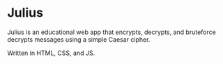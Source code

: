 # Julius

Julius is an educational web app that encrypts, decrypts, and bruteforce decrypts messages using a simple Caesar cipher.

Written in HTML, CSS, and JS.
